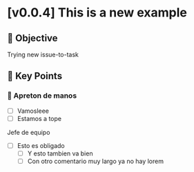 # [v0.0.4] This is a new example

## 🎯 Objective

<!-- Brief description of what needs to be accomplished -->

Trying new issue-to-task

## 🔑 Key Points

### 🤝 Apreton de manos

<!-- Key point what needs to be accomplished, representing the idea of this Task -->

- [ ] Vamosleee
- [ ] Estamos a tope

Jefe de equipo

- [ ] Esto es obligado
  - [ ] Y esto tambien va bien
  - [ ] Con otro comentario muy largo ya no hay lorem
